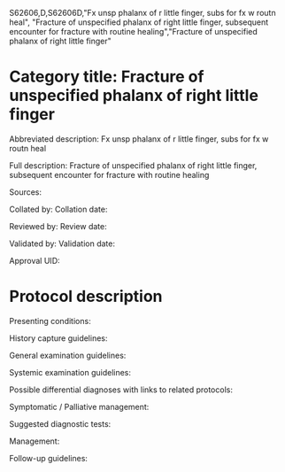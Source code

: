 S62606,D,S62606D,"Fx unsp phalanx of r little finger, subs for fx w routn heal", "Fracture of unspecified phalanx of right little finger, subsequent encounter for fracture with routine healing","Fracture of unspecified phalanx of right little finger"
# Category title: Fracture of unspecified phalanx of right little finger

Abbreviated description: Fx unsp phalanx of r little finger, subs for fx w routn heal

Full description: Fracture of unspecified phalanx of right little finger, subsequent encounter for fracture with routine healing

Sources:

Collated by:
Collation date:

Reviewed by:
Review date:

Validated by:
Validation date:

Approval UID:

# Protocol description

Presenting conditions:

History capture guidelines:

General examination guidelines:

Systemic examination guidelines:

Possible differential diagnoses with links to related protocols:

Symptomatic / Palliative management:

Suggested diagnostic tests:

Management:

Follow-up guidelines:
